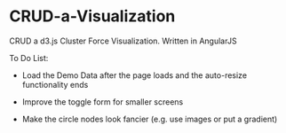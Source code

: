 # CRUD-a-Visualization
CRUD a d3.js Cluster Force Visualization. Written in AngularJS

To Do List:

- Load the Demo Data after the page loads and the auto-resize functionality ends

- Improve the toggle form for smaller screens

- Make the circle nodes look fancier (e.g. use images or put a gradient)


